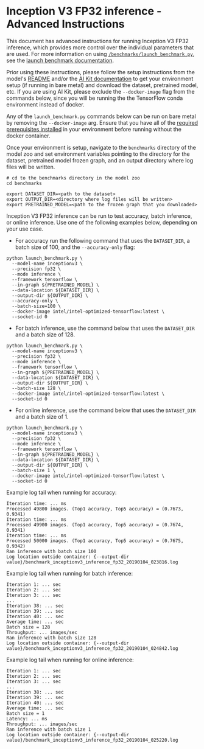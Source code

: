 <!--- 0. Title -->
<!-- This document is auto-generated using markdown fragments and the model-builder -->
<!-- To make changes to this doc, please change the fragments instead of modifying this doc directly -->
# Inception V3 FP32 inference - Advanced Instructions

<!-- 10. Description -->
This document has advanced instructions for running Inception V3 FP32
inference, which provides more control over the individual parameters that
are used. For more information on using [`/benchmarks/launch_benchmark.py`](/benchmarks/launch_benchmark.py),
see the [launch benchmark documentation](/docs/general/tensorflow/LaunchBenchmark.md).

Prior using these instructions, please follow the setup instructions from
the model's [README](README.md) and/or the
[AI Kit documentation](/docs/general/tensorflow/AIKit.md) to get your environment
setup (if running in bare metal) and download the dataset, pretrained model, etc.
If you are using AI Kit, please exclude the `--docker-image` flag from the
commands below, since you will be running the the TensorFlow conda environment
instead of docker.

<!-- 55. Docker arg -->
Any of the `launch_benchmark.py` commands below can be run on bare metal by
removing the `--docker-image` arg. Ensure that you have all of the
[required prerequisites installed](README.md#bare-metal) in your environment
before running without the docker container.

<!-- 50. Launch benchmark instructions -->
Once your environment is setup, navigate to the `benchmarks` directory of
the model zoo and set environment variables pointing to the directory for the
dataset, pretrained model frozen graph, and an output directory where log
files will be written.

```
# cd to the benchmarks directory in the model zoo
cd benchmarks

export DATASET_DIR=<path to the dataset>
export OUTPUT_DIR=<directory where log files will be written>
export PRETRAINED_MODEL=<path to the frozen graph that you downloaded>
```

Inception V3 FP32 inference can be run to test accuracy, batch inference, or online inference.
Use one of the following examples below, depending on your use case.

* For accuracy run the following command that uses the `DATASET_DIR`, a batch
  size of 100, and the `--accuracy-only` flag:

```
python launch_benchmark.py \
  --model-name inceptionv3 \
  --precision fp32 \
  --mode inference \
  --framework tensorflow \
  --in-graph ${PRETRAINED_MODEL} \
  --data-location ${DATASET_DIR} \
  --output-dir ${OUTPUT_DIR} \
  --accuracy-only \
  --batch-size=100 \
  --docker-image intel/intel-optimized-tensorflow:latest \
  --socket-id 0
```

* For batch inference, use the command below that uses the `DATASET_DIR` and a batch 
  size of 128.

```
python launch_benchmark.py \
  --model-name inceptionv3 \
  --precision fp32 \
  --mode inference \
  --framework tensorflow \
  --in-graph ${PRETRAINED_MODEL} \
  --data-location ${DATASET_DIR} \
  --output-dir ${OUTPUT_DIR} \
  --batch-size 128 \
  --docker-image intel/intel-optimized-tensorflow:latest \
  --socket-id 0
```

* For online inference, use the command below that uses the `DATASET_DIR` and a batch 
  size of 1.
  
```
python launch_benchmark.py \
  --model-name inceptionv3 \
  --precision fp32 \
  --mode inference \
  --framework tensorflow \
  --in-graph ${PRETRAINED_MODEL} \
  --data-location ${DATASET_DIR} \
  --output-dir ${OUTPUT_DIR} \
  --batch-size 1 \
  --docker-image intel/intel-optimized-tensorflow:latest \
  --socket-id 0
```

Example log tail when running for accuracy:
```
Iteration time: ... ms
Processed 49800 images. (Top1 accuracy, Top5 accuracy) = (0.7673, 0.9341)
Iteration time: ... ms
Processed 49900 images. (Top1 accuracy, Top5 accuracy) = (0.7674, 0.9341)
Iteration time: ... ms
Processed 50000 images. (Top1 accuracy, Top5 accuracy) = (0.7675, 0.9342)
Ran inference with batch size 100
Log location outside container: {--output-dir value}/benchmark_inceptionv3_inference_fp32_20190104_023816.log
```

Example log tail when running for batch inference:
```
Iteration 1: ... sec
Iteration 2: ... sec
Iteration 3: ... sec
...
Iteration 38: ... sec
Iteration 39: ... sec
Iteration 40: ... sec
Average time: ... sec
Batch size = 128
Throughput: ... images/sec
Ran inference with batch size 128
Log location outside container: {--output-dir value}/benchmark_inceptionv3_inference_fp32_20190104_024842.log
```

Example log tail when running for online inference:

```
Iteration 1: ... sec
Iteration 2: ... sec
Iteration 3: ... sec
...
Iteration 38: ... sec
Iteration 39: ... sec
Iteration 40: ... sec
Average time: ... sec
Batch size = 1
Latency: ... ms
Throughput: ... images/sec
Ran inference with batch size 1
Log location outside container: {--output-dir value}/benchmark_inceptionv3_inference_fp32_20190104_025220.log
```

